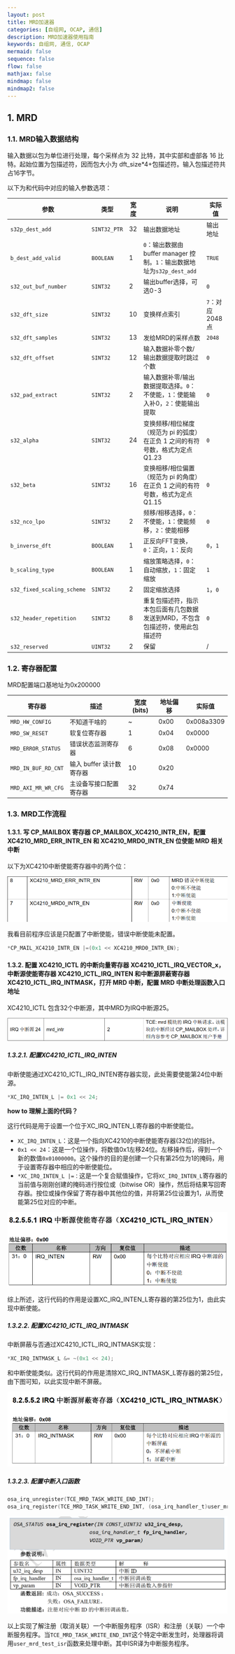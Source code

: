 ```yaml
---
layout: post
title: MRD加速器
categories: [自组网, OCAP, 通信]
description: MRD加速器使用指南
keywords: 自组网, 通信, OCAP
mermaid: false
sequence: false
flow: false
mathjax: false
mindmap: false
mindmap2: false
---
```


## 1. MRD

### 1.1. MRD输入数据结构

输入数据以包为单位进行处理，每个采样点为 32 比特，其中实部和虚部各 16 比特。起始位置为包描述符，因而包大小为 dft_size*4+包描述符。输入包描述符共占16字节。

以下为和代码中对应的输入参数选项：

| 参数 | 类型 |宽度 | 说明 |实际值|
|------|------|------|------|------|
|`s32p_dest_add`|`SINT32_PTR`|32|输出数据地址|输出地址|
|`b_dest_add_valid`|`BOOLEAN`|1|`0`：输出数据由buffer manager 控制。`1`：输出数据地址为`s32p_dest_add`|`TRUE`|
|`s32_out_buf_number`|`SINT32`|2|输出buffer选择，可选0-3|`0`|
|`s32_dft_size`|`SINT32`|10|变换样点索引|`7`：对应2048点|
|`s32_dft_samples`|`SINT32`|13|发给MRD的采样点数|`2048`|
|`s32_dft_offset`|`SINT32`|12|输入数据补零个数/输出数据提取时跳过个数|`0`|
|`s32_pad_extract`|`SINT32`|2|输入数据补零/输出数据提取选择。`0`：不使能，`1`：使能输入补0，`2`：使能输出提取|`0`|
|`s32_alpha`|`SINT32`|24|变换频移/相位梯度（规范为 pi 的弧度）在正负 1 之间的有符号数，格式为定点 Q1.23|`0`|
|`s32_beta`|`SINT32`|16|变换相移/相位偏置（规范为 pi 的角度）在正负 1 之间的有符号数，格式为定点 Q1.15|`0`|
|`s32_nco_lpo`|`SINT32`|2|频移/相移选择，`0`：不使能，`1`：使能频移，`2`：使能相移|`0`|
|`b_inverse_dft`|`BOOLEAN`|1|正反向FFT变换，`0`：正向，`1`：反向|`0`，`1`|
|`b_scaling_type`|`BOOLEAN`|1|缩放策略选择，`0`：自动缩放，`1`：固定缩放|`1`|
|`s32_fixed_scaling_scheme`|`SINT32`|2|固定缩放选择|`1`，`0`|
|`s32_header_repetition`|`SINT32`|8|重复包描述符，指示本包后面有几包数据发送到MRD，不包含包描述符，使用此包描述符|`0`|
|`s32_reserved`|`UINT32`|2|保留|/|

### 1.2. 寄存器配置

MRD配置端口基地址为0x200000

| 寄存器 | 描述 |宽度(bits) | 地址偏移 |实际值|
|------|------|------|------|------|
|`MRD_HW_CONFIG`|不知道干啥的|~|0x00|0x008a3309|
|`MRD_SW_RESET`|软复位寄存器|1|0x04|0x0000|
|`MRD_ERROR_STATUS`|错误状态监测寄存器|6|0x08|0x0000|
|`MRD_IN_BUF_RD_CNT`|输入 buffer 读计数寄存器|10|0x20|
|`MRD_AXI_MR_WR_CFG`|主设备写接口配置寄存器|32|0x74||

### 1.3. MRD工作流程

#### 1.3.1. 写 CP_MAILBOX 寄存器 CP_MAILBOX_XC4210_INTR_EN，配置XC4210_MRD_ERR_INTR_EN 和 XC4210_MRD0_INTR_EN 位使能 MRD 相关中断

以下为XC4210中断使能寄存器中的两个位：

![图 1](/images/2023-4-23-MRD/IMG_20230423-160648662.png)  

我看目前程序应该是只配置了中断使能，错误中断使能未配置。

```c
*CP_MAIL_XC4210_INTR_EN |=(0x1 << XC4210_MRD0_INTR_EN); 
```

#### 1.3.2. 配置 XC4210_ICTL 的中断向量寄存器 XC4210_ICTL_IRQ_VECTOR_x，中断源使能寄存器 XC4210_ICTL_IRQ_INTEN 和中断源屏蔽寄存器XC4210_ICTL_IRQ_INTMASK，打开 MRD 中断，配置 MRD 中断处理函数入口地址

XC4210_ICTL 包含32个中断源，其中MRD为IRQ中断源25。

![图 2](/images/2023-4-23-MRD/IMG_20230423-162410601.png)  

##### 1.3.2.1. 配置XC4210_ICTL_IRQ_INTEN

中断使能通过XC4210_ICTL_IRQ_INTEN寄存器实现，此处需要使能第24位中断源。

```c
*XC_IRQ_INTEN_L |= 0x1 << 24;
```

**how to 理解上面的代码？**

这行代码是用于设置一个位于XC_IRQ_INTEN_L寄存器的中断使能位。

- `XC_IRQ_INTEN_L`：这是一个指向XC4210的中断使能寄存器(32位)的指针。
- `0x1 << 24`：这是一个位操作，将数值0x1左移24位。左移操作后，得到一个新的数值`0x01000000`。这个操作的目的是创建一个只有第25位为1的掩码，用于设置寄存器中相应的中断使能位。
- `*XC_IRQ_INTEN_L |=：`这是一个复合赋值操作，它将`XC_IRQ_INTEN_L`寄存器的当前值与刚刚创建的掩码进行按位或（bitwise OR）操作，然后将结果写回寄存器。按位或操作保留了寄存器中其他位的值，并将第25位设置为1，从而使能第25位对应的中断。

![图 3](/images/2023-4-23-MRD/IMG_20230423-164423777.png)  

综上所述，这行代码的作用是设置XC_IRQ_INTEN_L寄存器的第25位为1，由此实现中断使能。

##### 1.3.2.2. 配置XC4210_ICTL_IRQ_INTMASK

中断屏蔽与否通过XC4210_ICTL_IRQ_INTMASK实现：

```c
*XC_IRQ_INTMASK_L &= ~(0x1 << 24);
```

和中断使能类似。这行代码的作用是清除XC_IRQ_INTMASK_L寄存器的第25位，由下图可知，以此实现中断不屏蔽。

![图 4](/images/2023-4-23-MRD/IMG_20230423-164510365.png)  

##### 1.3.2.3. 配置中断入口函数

```c
osa_irq_unregister(TCE_MRD_TASK_WRITE_END_INT);
osa_irq_register(TCE_MRD_TASK_WRITE_END_INT, (osa_irq_handler_t)user_mrd_test_isr, NULL_PTR);
```

![图 5](/images/2023-4-23-MRD/IMG_20230423-191646579.png)  

以上实现了解注册（取消关联）一个中断服务程序（ISR）和注册（关联）一个中断服务程序。当`TCE_MRD_TASK_WRITE_END_INT`这个特定中断发生时，处理器将调用`user_mrd_test_isr`函数来处理中断。其中ISR译为中断服务程序。
